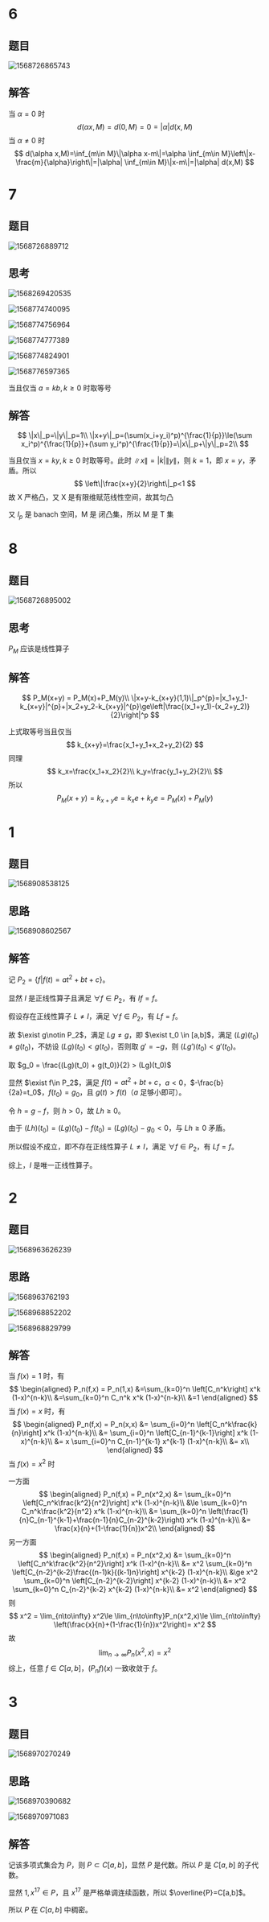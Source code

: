 # 6

## 题目

![1568726865743](assets/1568726865743.jpg)

## 解答

当 $\alpha = 0$ 时
$$
d(\alpha x, M) = d(0, M) = 0 = |\alpha|d(x,M)
$$
当 $\alpha \neq 0$ 时
$$
d(\alpha x,M)=\inf_{m\in M}\|\alpha x-m\|=\alpha \inf_{m\in M}\left\|x-\frac{m}{\alpha}\right\|=|\alpha| \inf_{m\in M}\|x-m\|=|\alpha| d(x,M)
$$

# 7

## 题目

![1568726889712](assets/1568726889712.jpg)

## 思考

![1568269420535](assets/1568269420535.jpg)

![1568774740095](assets/1568774740095.jpg)

![1568774756964](assets/1568774756964.jpg)

![1568774777389](assets/1568774777389.jpg)

![1568774824901](assets/1568774824901.jpg)

![1568776597365](assets/1568776597365.jpg)

当且仅当 $a=kb, k\ge 0$ 时取等号

## 解答

$$
\|x\|_p=\|y\|_p=1\\
\|x+y\|_p=(\sum(x_i+y_i)^p)^{\frac{1}{p}}\le(\sum x_i^p)^{\frac{1}{p}}+(\sum y_i^p)^{\frac{1}{p}}=\|x\|_p+\|y\|_p=2\\
$$

当且仅当 $x=ky, k \ge 0$ 时取等号。此时 $\|x\|=|k|\|y\|$，则 $k=1$，即 $x=y$，矛盾。所以
$$
\left\|\frac{x+y}{2}\right\|_p<1
$$
故 X 严格凸，又 X 是有限维赋范线性空间，故其匀凸

又 $l_p$ 是 banach 空间，M 是 闭凸集，所以 M 是 T 集

# 8

## 题目

![1568726895002](assets/1568726895002.jpg)

## 思考

$P_M$ 应该是线性算子

## 解答

$$
P_M(x+y) = P_M(x)+P_M(y)\\
\|x+y-k_{x+y}(1,1)\|_p^{p}=|x_1+y_1-k_{x+y}|^{p}+|x_2+y_2-k_{x+y}|^{p}\ge\left|\frac{(x_1+y_1)-(x_2+y_2)}{2}\right|^p
$$

上式取等号当且仅当
$$
k_{x+y}=\frac{x_1+y_1+x_2+y_2}{2}
$$
同理
$$
k_x=\frac{x_1+x_2}{2}\\
k_y=\frac{y_1+y_2}{2}\\
$$
所以
$$
P_M(x+y)=k_{x+y}e=k_x e + k_y e=P_M(x)+P_M(y)
$$

# 1

## 题目

![1568908538125](assets/1568908538125.jpg)

## 思路

![1568908602567](assets/1568908602567.jpg)

## 解答

记 $P_2=\{f|f(t)=at^2+bt+c\}$。

显然 $I$ 是正线性算子且满足 $\forall f\in P_2$，有 $If=f$。

假设存在正线性算子 $L\neq I$，满足 $\forall f\in P_2$，有 $Lf=f$。

故 $\exist g\notin P_2$，满足 $Lg\neq g$，即 $\exist t_0 \in [a,b]$，满足 $(Lg)(t_0)\neq g(t_0)$，不妨设 $(Lg)(t_0)<g(t_0)$，否则取 $g'=-g$，则 $(Lg')(t_0)<g'(t_0)$。

取 $g_0 = \frac{(Lg)(t_0) + g(t_0)}{2} > (Lg)(t_0)$ 

显然 $\exist f\in P_2$，满足 $f(t)=at^2+bt+c$，$a<0$，$-\frac{b}{2a}=t_0$，$f(t_0)=g_0$，且 $g(t)>f(t)$（$a$ 足够小即可）。

令 $h=g-f$，则 $h>0$，故 $Lh\ge0$。

由于 $(Lh)(t_0)=(Lg)(t_0)-f(t_0)=(Lg)(t_0)-g_0<0$，与 $Lh\ge 0$ 矛盾。

所以假设不成立，即不存在正线性算子 $L\neq I$，满足 $\forall f\in P_2$，有 $Lf=f$。

综上，$I$ 是唯一正线性算子。

# 2

## 题目

![1568963626239](assets/1568963626239.jpg)

## 思路

![1568963762193](assets/1568963762193.jpg)

![1568968852202](assets/1568968852202.jpg)

![1568968829799](assets/1568968829799.jpg)

## 解答

当 $f(x)=1$ 时，有
$$
\begin{aligned}
P_n(f,x) = P_n(1,x)
&=\sum_{k=0}^n \left[C_n^k\right] x^k (1-x)^{n-k}\\
&=\sum_{k=0}^n C_n^k x^k (1-x)^{n-k}\\
&=1
\end{aligned}
$$
当 $f(x)=x$ 时，有
$$
\begin{aligned}
P_n(f,x) = P_n(x,x)
&=   \sum_{i=0}^n \left[C_n^k\frac{k}{n}\right] x^k (1-x)^{n-k}\\
&=   \sum_{i=0}^n \left[C_{n-1}^{k-1}\right] x^k (1-x)^{n-k}\\
&= x \sum_{i=0}^n C_{n-1}^{k-1} x^{k-1} (1-x)^{n-k}\\
&= x\\
\end{aligned}
$$
当 $f(x)=x^2$ 时

一方面
$$
\begin{aligned}
P_n(f,x) = P_n(x^2,x)
&=   \sum_{k=0}^n \left[C_n^k\frac{k^2}{n^2}\right] x^k (1-x)^{n-k}\\
&\le \sum_{k=0}^n C_n^k\frac{k^2}{n^2} x^k (1-x)^{n-k}\\
&=   \sum_{k=0}^n \left(\frac{1}{n}C_{n-1}^{k-1}+\frac{n-1}{n}C_{n-2}^{k-2}\right) x^k (1-x)^{n-k}\\
&=   \frac{x}{n}+(1-\frac{1}{n})x^2\\
\end{aligned}
$$
另一方面
$$
\begin{aligned}
P_n(f,x) = P_n(x^2,x)
&=       \sum_{k=0}^n \left[C_n^k\frac{k^2}{n^2}\right] x^k (1-x)^{n-k}\\
&=   x^2 \sum_{k=0}^n \left[C_{n-2}^{k-2}\frac{(n-1)k}{(k-1)n}\right] x^{k-2} (1-x)^{n-k}\\
&\ge x^2 \sum_{k=0}^n \left[C_{n-2}^{k-2}\right] x^{k-2} (1-x)^{n-k}\\
&=   x^2 \sum_{k=0}^n C_{n-2}^{k-2} x^{k-2} (1-x)^{n-k}\\
&= x^2
\end{aligned}
$$
则
$$
x^2 = \lim_{n\to\infty} x^2\le \lim_{n\to\infty}P_n(x^2,x)\le \lim_{n\to\infty} \left(\frac{x}{n}+(1-\frac{1}{n})x^2\right)= x^2
$$
故
$$
\lim_{n\to\infty}P_n(x^2,x) = x^2
$$
综上，任意 $f\in C[a,b]$，$(P_nf)(x)$ 一致收敛于 $f$。

# 3

## 题目

![1568970270249](assets/1568970270249.jpg)

## 思路

![1568970390682](assets/1568970390682.jpg)

![1568970971083](assets/1568970971083.jpg)

## 解答

记该多项式集合为 $P$，则 $P \subset C[a,b]$，显然 $P$ 是代数。所以 $P$ 是 $C[a,b]$ 的子代数。

显然 $1, x^{17}\in P$，且 $x^{17}$ 是严格单调连续函数，所以 $\overline{P}=C[a,b]$。

所以 $P$ 在 $C[a,b]$ 中稠密。

